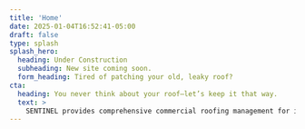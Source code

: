 ```yaml
---
title: 'Home'
date: 2025-01-04T16:52:41-05:00
draft: false
type: splash
splash_hero:
  heading: Under Construction
  subheading: New site coming soon.
  form_heading: Tired of patching your old, leaky roof?
cta:
  heading: You never think about your roof–let’s keep it that way.
  text: >
    SENTINEL provides comprehensive commercial roofing management for industrial and retail properties so you can focus on what really matters–your business.
---
```

